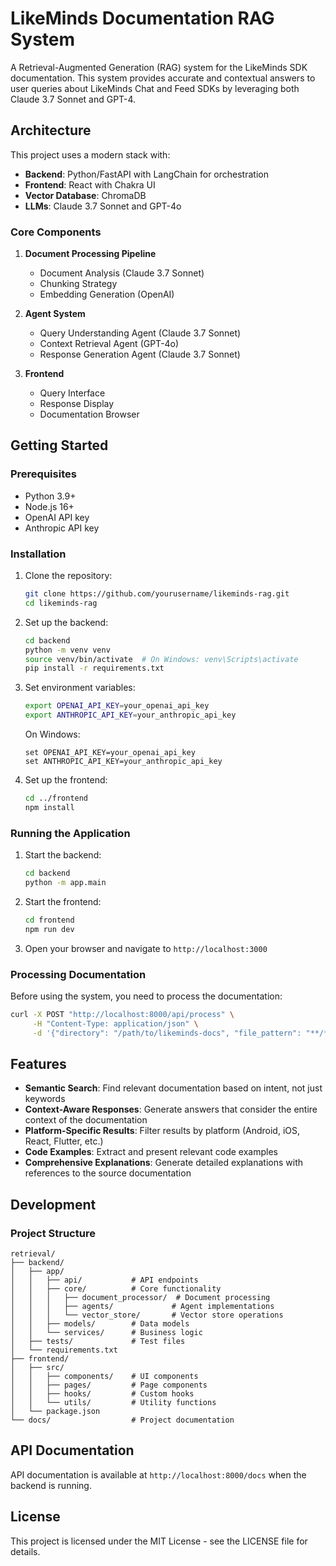 # LikeMinds Documentation RAG System

A Retrieval-Augmented Generation (RAG) system for the LikeMinds SDK documentation. This system provides accurate and contextual answers to user queries about LikeMinds Chat and Feed SDKs by leveraging both Claude 3.7 Sonnet and GPT-4.

## Architecture

This project uses a modern stack with:

- **Backend**: Python/FastAPI with LangChain for orchestration
- **Frontend**: React with Chakra UI
- **Vector Database**: ChromaDB
- **LLMs**: Claude 3.7 Sonnet and GPT-4o

### Core Components

1. **Document Processing Pipeline**
   - Document Analysis (Claude 3.7 Sonnet)
   - Chunking Strategy
   - Embedding Generation (OpenAI)

2. **Agent System**
   - Query Understanding Agent (Claude 3.7 Sonnet)
   - Context Retrieval Agent (GPT-4o)
   - Response Generation Agent (Claude 3.7 Sonnet)

3. **Frontend**
   - Query Interface
   - Response Display
   - Documentation Browser

## Getting Started

### Prerequisites

- Python 3.9+
- Node.js 16+
- OpenAI API key
- Anthropic API key

### Installation

1. Clone the repository:
   ```bash
   git clone https://github.com/yourusername/likeminds-rag.git
   cd likeminds-rag
   ```

2. Set up the backend:
   ```bash
   cd backend
   python -m venv venv
   source venv/bin/activate  # On Windows: venv\Scripts\activate
   pip install -r requirements.txt
   ```

3. Set environment variables:
   ```bash
   export OPENAI_API_KEY=your_openai_api_key
   export ANTHROPIC_API_KEY=your_anthropic_api_key
   ```
   
   On Windows:
   ```
   set OPENAI_API_KEY=your_openai_api_key
   set ANTHROPIC_API_KEY=your_anthropic_api_key
   ```

4. Set up the frontend:
   ```bash
   cd ../frontend
   npm install
   ```

### Running the Application

1. Start the backend:
   ```bash
   cd backend
   python -m app.main
   ```

2. Start the frontend:
   ```bash
   cd frontend
   npm run dev
   ```

3. Open your browser and navigate to `http://localhost:3000`

### Processing Documentation

Before using the system, you need to process the documentation:

```bash
curl -X POST "http://localhost:8000/api/process" \
     -H "Content-Type: application/json" \
     -d '{"directory": "/path/to/likeminds-docs", "file_pattern": "**/*.md"}'
```

## Features

- **Semantic Search**: Find relevant documentation based on intent, not just keywords
- **Context-Aware Responses**: Generate answers that consider the entire context of the documentation
- **Platform-Specific Results**: Filter results by platform (Android, iOS, React, Flutter, etc.)
- **Code Examples**: Extract and present relevant code examples
- **Comprehensive Explanations**: Generate detailed explanations with references to the source documentation

## Development

### Project Structure

```
retrieval/
├── backend/
│   ├── app/
│   │   ├── api/           # API endpoints
│   │   ├── core/          # Core functionality
│   │   │   ├── document_processor/  # Document processing
│   │   │   ├── agents/             # Agent implementations
│   │   │   └── vector_store/       # Vector store operations
│   │   ├── models/        # Data models
│   │   └── services/      # Business logic
│   ├── tests/             # Test files
│   └── requirements.txt
├── frontend/
│   ├── src/
│   │   ├── components/    # UI components
│   │   ├── pages/         # Page components
│   │   ├── hooks/         # Custom hooks
│   │   └── utils/         # Utility functions
│   └── package.json
└── docs/                  # Project documentation
```

## API Documentation

API documentation is available at `http://localhost:8000/docs` when the backend is running.

## License

This project is licensed under the MIT License - see the LICENSE file for details. 